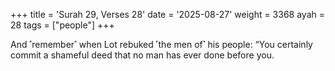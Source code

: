 +++
title = 'Surah 29, Verses 28'
date = '2025-08-27'
weight = 3368
ayah = 28
tags = ["people"]
+++

And ˹remember˺ when Lot rebuked ˹the men of˺ his people: “You certainly commit a shameful deed that no man has ever done before you.